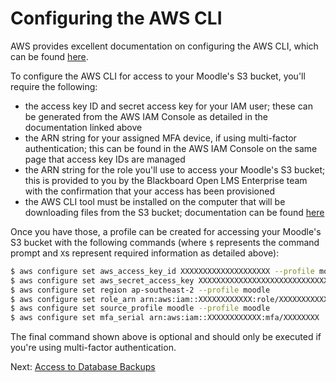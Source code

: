 # Configuring the AWS CLI

AWS provides excellent documentation on configuring the AWS CLI, which can
be found
[here](https://docs.aws.amazon.com/cli/latest/userguide/cli-chap-getting-started.html).

To configure the AWS CLI for access to your Moodle's S3 bucket, you'll
require the following:

* the access key ID and secret access key for your IAM user; these can be
  generated from the AWS IAM Console as detailed in the documentation linked
  above
* the ARN string for your assigned MFA device, if using multi-factor
  authentication; this can be found in the AWS IAM Console on the same page
  that access key IDs are managed
* the ARN string for the role you'll use to access your Moodle's S3 bucket;
  this is provided to you by the Blackboard Open LMS Enterprise team with
  the confirmation that your access has been provisioned
* the AWS CLI tool must be installed on the computer that will be
  downloading files from the S3 bucket; documentation can be found
  [here](https://docs.aws.amazon.com/cli/latest/userguide/installing.html)

Once you have those, a profile can be created for accessing your Moodle's S3
bucket with the following commands (where `$` represents the command prompt
and `X`s represent required information as detailed above):

```bash
$ aws configure set aws_access_key_id XXXXXXXXXXXXXXXXXXXX --profile moodle
$ aws configure set aws_secret_access_key XXXXXXXXXXXXXXXXXXXXXXXXXXXXXXXXXXXXXXXX --profile moodle
$ aws configure set region ap-southeast-2 --profile moodle
$ aws configure set role_arn arn:aws:iam::XXXXXXXXXXXX:role/XXXXXXXXXXX
$ aws configure set source_profile moodle --profile moodle
$ aws configure set mfa_serial arn:aws:iam::XXXXXXXXXXXX:mfa/XXXXXXXX
```

The final command shown above is optional and should only be executed if
you're using multi-factor authentication.

Next: [Access to Database Backups](05-accessing-database-backups.md)
